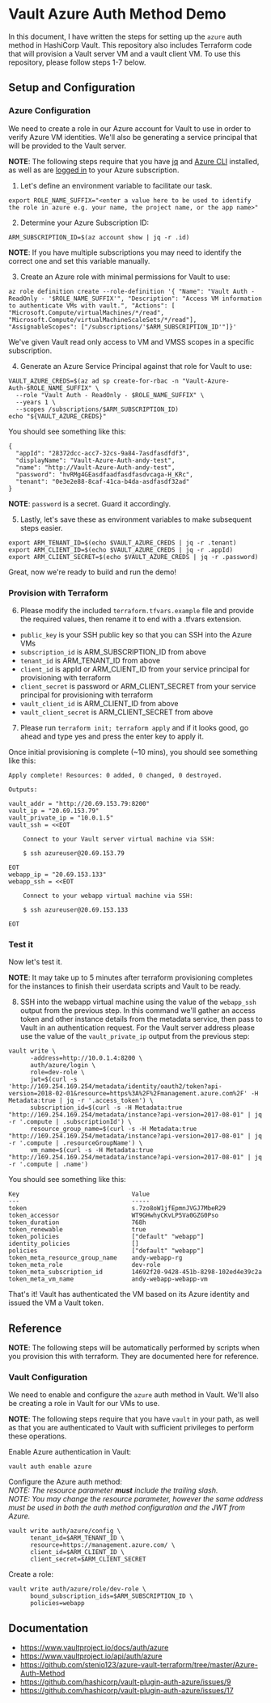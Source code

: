 # Vault Azure Auth Method Demo

In this document, I have written the steps for setting up the `azure` auth method in HashiCorp Vault. This repository also includes Terraform code that will provision a Vault server VM and a vault client VM. To use this repository, please follow steps 1-7 below.

## Setup and Configuration
### Azure Configuration
We need to create a role in our Azure account for Vault to use in order to verify Azure VM identities. We'll also be generating a service principal that will be provided to the Vault server.

**NOTE**: The following steps require that you have [jq](https://stedolan.github.io/jq/) and [Azure CLI](https://docs.microsoft.com/en-us/cli/azure/install-azure-cli) installed, as well as are [logged in](https://docs.microsoft.com/en-us/cli/azure/authenticate-azure-cli) to your Azure subscription.

1. Let's define an environment variable to facilitate our task.
```
export ROLE_NAME_SUFFIX="<enter a value here to be used to identify the role in azure e.g. your name, the project name, or the app name>"
```

2. Determine your Azure Subscription ID:
```
ARM_SUBSCRIPTION_ID=$(az account show | jq -r .id)
```
**NOTE**: If you have multiple subscriptions you may need to identify the correct one and set this variable manually.

3. Create an Azure role with minimal permissions for Vault to use:
```
az role definition create --role-definition '{ "Name": "Vault Auth - ReadOnly - '$ROLE_NAME_SUFFIX'", "Description": "Access VM information to authenticate VMs with vault.", "Actions": [ "Microsoft.Compute/virtualMachines/*/read", "Microsoft.Compute/virtualMachineScaleSets/*/read"], "AssignableScopes": ["/subscriptions/'$ARM_SUBSCRIPTION_ID'"]}'
```

We've given Vault read only access to VM and VMSS scopes in a specific subscription.

4. Generate an Azure Service Principal against that role for Vault to use:
```
VAULT_AZURE_CREDS=$(az ad sp create-for-rbac -n "Vault-Azure-Auth-$ROLE_NAME_SUFFIX" \
  --role "Vault Auth - ReadOnly - $ROLE_NAME_SUFFIX" \
  --years 1 \
  --scopes /subscriptions/$ARM_SUBSCRIPTION_ID)
echo "${VAULT_AZURE_CREDS}"
```

You should see something like this:
```
{
  "appId": "28372dcc-acc7-32cs-9a84-7asdfasdfdf3",
  "displayName": "Vault-Azure-Auth-andy-test",
  "name": "http://Vault-Azure-Auth-andy-test",
  "password": "hvRMg4GEasdfaadfasdfasdvcaga-H_KRc",
  "tenant": "0e3e2e88-8caf-41ca-b4da-asdfasdf32ad"
}
```
**NOTE**: `password` is a secret. Guard it accordingly.

5. Lastly, let's save these as environment variables to make subsequent steps easier.
```
export ARM_TENANT_ID=$(echo $VAULT_AZURE_CREDS | jq -r .tenant)
export ARM_CLIENT_ID=$(echo $VAULT_AZURE_CREDS | jq -r .appId)
export ARM_CLIENT_SECRET=$(echo $VAULT_AZURE_CREDS | jq -r .password)
```

Great, now we're ready to build and run the demo!

### Provision with Terraform
6. Please modify the included `terraform.tfvars.example` file and provide the required values, then rename it to end with a .tfvars extension.

* `public_key` is your SSH public key so that you can SSH into the Azure VMs
* `subscription_id` is ARM_SUBSCRIPTION_ID from above
* `tenant_id` is ARM_TENANT_ID from above
* `client_id` is appId or ARM_CLIENT_ID from your service principal for provisioning with terraform
* `client_secret` is password or ARM_CLIENT_SECRET from your service principal for provisioning with terraform
* `vault_client_id` is ARM_CLIENT_ID from above
* `vault_client_secret` is ARM_CLIENT_SECRET from above

7. Please run `terraform init; terraform apply` and if it looks good, go ahead and type yes and press the enter key to apply it.

Once initial provisioning is complete (~10 mins), you should see something like this:
```
Apply complete! Resources: 0 added, 0 changed, 0 destroyed.

Outputs:

vault_addr = "http://20.69.153.79:8200"
vault_ip = "20.69.153.79"
vault_private_ip = "10.0.1.5"
vault_ssh = <<EOT

    Connect to your Vault server virtual machine via SSH:

    $ ssh azureuser@20.69.153.79

EOT
webapp_ip = "20.69.153.133"
webapp_ssh = <<EOT

    Connect to your webapp virtual machine via SSH:

    $ ssh azureuser@20.69.153.133

EOT
```

### Test it
Now let's test it.

**NOTE**: It may take up to 5 minutes after terraform provisioning completes for the instances to finish their userdata scripts and Vault to be ready.

8. SSH into the webapp virtual machine using the value of the `webapp_ssh` output from the previous step. In this command we'll gather an access token and other instance details from the metadata service, then pass to Vault in an authentication request. For the Vault server address please use the value of the `vault_private_ip` output from the previous step:
```
vault write \
      -address=http://10.0.1.4:8200 \
      auth/azure/login \
      role=dev-role \
      jwt=$(curl -s 'http://169.254.169.254/metadata/identity/oauth2/token?api-version=2018-02-01&resource=https%3A%2F%2Fmanagement.azure.com%2F' -H Metadata:true | jq -r '.access_token') \
      subscription_id=$(curl -s -H Metadata:true "http://169.254.169.254/metadata/instance?api-version=2017-08-01" | jq -r '.compute | .subscriptionId') \
      resource_group_name=$(curl -s -H Metadata:true "http://169.254.169.254/metadata/instance?api-version=2017-08-01" | jq -r '.compute | .resourceGroupName') \
      vm_name=$(curl -s -H Metadata:true "http://169.254.169.254/metadata/instance?api-version=2017-08-01" | jq -r '.compute | .name')
```

You should see something like this:
```
Key                               Value
---                               -----
token                             s.7zo8oW1jfEpmnJVGJ7MbeR29
token_accessor                    WT9GHwhyCKvLP5Va0GZG0Pso
token_duration                    768h
token_renewable                   true
token_policies                    ["default" "webapp"]
identity_policies                 []
policies                          ["default" "webapp"]
token_meta_resource_group_name    andy-webapp-rg
token_meta_role                   dev-role
token_meta_subscription_id        14692f20-9428-451b-8298-102ed4e39c2a
token_meta_vm_name                andy-webapp-webapp-vm
```

That's it! Vault has authenticated the VM based on its Azure identity and issued the VM a Vault token.

## Reference
**NOTE**: The following steps will be automatically performed by scripts when you provision this with terraform. They are documented here for reference.

### Vault Configuration
We need to enable and configure the `azure` auth method in Vault. We'll also be creating a role in Vault for our VMs to use.

**NOTE**: The following steps require that you have `vault` in your path, as well as that you are authenticated to Vault with sufficient privileges to perform these operations.

Enable Azure authentication in Vault:
```
vault auth enable azure
```

Configure the Azure auth method:\
_NOTE: The resource parameter **must** include the trailing slash._\
_NOTE: You may change the resource parameter, however the same address must be used in both the auth method configuration and the JWT from Azure._
```
vault write auth/azure/config \
      tenant_id=$ARM_TENANT_ID \
      resource=https://management.azure.com/ \
      client_id=$ARM_CLIENT_ID \
      client_secret=$ARM_CLIENT_SECRET
```

Create a role:
```
vault write auth/azure/role/dev-role \
      bound_subscription_ids=$ARM_SUBSCRIPTION_ID \
      policies=webapp
```

## Documentation
- https://www.vaultproject.io/docs/auth/azure
- https://www.vaultproject.io/api/auth/azure
- https://github.com/stenio123/azure-vault-terraform/tree/master/Azure-Auth-Method
- https://github.com/hashicorp/vault-plugin-auth-azure/issues/9
- https://github.com/hashicorp/vault-plugin-auth-azure/issues/17